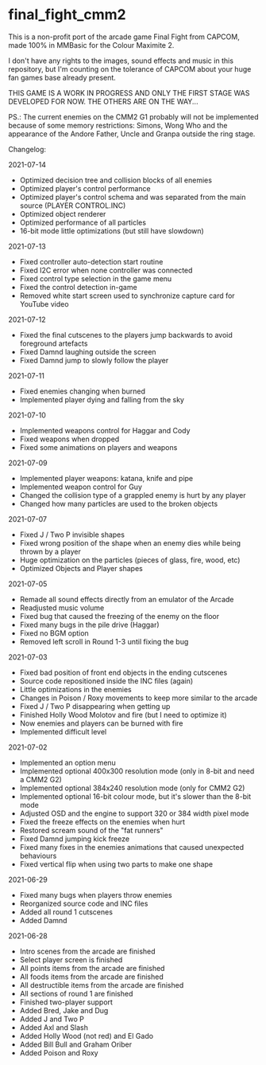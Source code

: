 # final_fight_cmm2

This is a non-profit port of the arcade game Final Fight from CAPCOM, made 100% in MMBasic for the Colour Maximite 2.

I don't have any rights to the images, sound effects and music in this repository, but I'm counting on the tolerance of CAPCOM about your huge fan games base already present.

THIS GAME IS A WORK IN PROGRESS AND ONLY THE FIRST STAGE WAS DEVELOPED FOR NOW. THE OTHERS ARE ON THE WAY...

PS.: The current enemies on the CMM2 G1 probably will not be implemented because of some memory restrictions: Simons, Wong Who and the appearance of the Andore Father, Uncle and Granpa outside the ring stage.

Changelog:

2021-07-14
- Optimized decision tree and collision blocks of all enemies
- Optimized player's control performance
- Optimized player's control schema and was separated from the main source (PLAYER CONTROL.INC)
- Optimized object renderer
- Optimized performance of all particles
- 16-bit mode little optimizations (but still have slowdown)

2021-07-13
- Fixed controller auto-detection start routine
- Fixed I2C error when none controller was connected
- Fixed control type selection in the game menu
- Fixed the control detection in-game
- Removed white start screen used to synchronize capture card for YouTube video

2021-07-12
- Fixed the final cutscenes to the players jump backwards to avoid foreground artefacts
- Fixed Damnd laughing outside the screen
- Fixed Damnd jump to slowly follow the player

2021-07-11
- Fixed enemies changing when burned
- Implemented player dying and falling from the sky

2021-07-10
- Implemented weapons control for Haggar and Cody
- Fixed weapons when dropped
- Fixed some animations on players and weapons

2021-07-09
- Implemented player weapons: katana, knife and pipe
- Implemented weapon control for Guy
- Changed the collision type of a grappled enemy is hurt by any player
- Changed how many particles are used to the broken objects

2021-07-07
- Fixed J / Two P invisible shapes
- Fixed wrong position of the shape when an enemy dies while being thrown by a player
- Huge optimization on the particles (pieces of glass, fire, wood, etc)
- Optimized Objects and Player shapes

2021-07-05
- Remade all sound effects directly from an emulator of the Arcade
- Readjusted music volume
- Fixed bug that caused the freezing of the enemy on the floor
- Fixed many bugs in the pile drive (Haggar)
- Fixed no BGM option
- Removed left scroll in Round 1-3 until fixing the bug

2021-07-03
- Fixed bad position of front end objects in the ending cutscenes
- Source code repositioned inside the INC files (again)
- Little optimizations in the enemies
- Changes in Poison / Roxy movements to keep more similar to the arcade
- Fixed J / Two P disappearing when getting up
- Finished Holly Wood Molotov and fire (but I need to optimize it)
- Now enemies and players can be burned with fire
- Implemented difficult level

2021-07-02
- Implemented an option menu
- Implemented optional 400x300 resolution mode (only in 8-bit and need a CMM2 G2)
- Implemented optional 384x240 resolution mode (only for CMM2 G2)
- Implemented optional 16-bit colour mode, but it's slower than the 8-bit mode
- Adjusted OSD and the engine to support 320 or 384 width pixel mode
- Fixed the freeze effects on the enemies when hurt
- Restored scream sound of the "fat runners"
- Fixed Damnd jumping kick freeze
- Fixed many fixes in the enemies animations that caused unexpected behaviours
- Fixed vertical flip when using two parts to make one shape

2021-06-29
- Fixed many bugs when players throw enemies
- Reorganized source code and INC files
- Added all round 1 cutscenes
- Added Damnd
 
2021-06-28
- Intro scenes from the arcade are finished
- Select player screen is finished
- All points items from the arcade are finished
- All foods items from the arcade are finished
- All destructible items from the arcade are finished
- All sections of round 1 are finished
- Finished two-player support
- Added Bred, Jake and Dug
- Added J and Two P
- Added Axl and Slash
- Added Holly Wood (not red) and El Gado 
- Added Bill Bull and Graham Oriber
- Added Poison and Roxy
